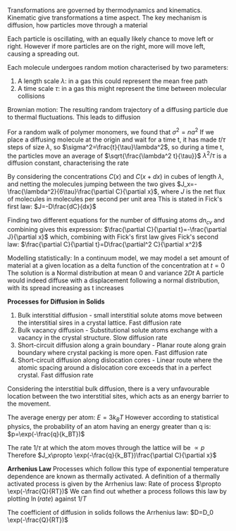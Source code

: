 Transformations are governed by thermodynamics and kinematics.
Kinematic give transformations a time aspect. The key mechanism is diffusion, how particles move through a material

Each particle is oscillating, with an equally likely chance to move left or right. However if more particles are on the right, more will move left, causing a spreading out.

Each molecule undergoes random motion characterised by two parameters:
1) A length scale $\lambda$: in a gas this could represent the mean free path
2) A time scale $\tau$: in a gas this might represent the time between molecular collisions

Brownian motion: The resulting random trajectory of a diffusing particle due to thermal fluctuations. This leads to diffusion

For a random walk of polymer monomers, we found that $\sigma^2=na^2$
If we place a diffusing molecule at the origin and wait for a time t, it has made $t/\tau$ steps of size $\lambda$, so $\sigma^2=\frac{t}{\tau}\lambda^2$, so during a time t, the particles move an average of $\sqrt{\frac{\lambda^2 t}{\tau}}$
$\lambda^2/\tau$ is a diffusion constant, characterising the rate

By considering the concentrations $C(x)$ and $C(x+dx)$ in cubes of length $\lambda$, and netting the molecules jumping between the two gives $J_x=-\frac{\lambda^2}{6\tau}\frac{\partial C}{\partial x}$, where $J$ is the net flux of molecules in molecules per second per unit area
This is stated in Fick's first law: $J=-D\frac{dC}{dx}$

Finding two different equations for the number of diffusing atoms $dn_{cv}$ and combining gives this expression: $\frac{\partial C}{\partial t}=-\frac{\partial J}{\partial x}$ which, combining with Fick's first law gives Fick's second law:
$\frac{\partial C}{\partial t}=D\frac{\partial^2 C}{\partial x^2}$

Modelling statistically:
In a continuum model, we may model a set amount of material at a given location as a delta function of the concentration at $t=0$
The solution is a Normal distribution at mean 0 and variance $2Dt$
A particle would indeed diffuse with a displacement following a normal distribution, with its spread increasing as t increases

**Processes for Diffusion in Solids**

1) Bulk interstitial diffusion - small interstitial solute atoms move between the interstitial sires in a crystal lattice. Fast diffusion rate
2) Bulk vacancy diffusion - Substitutional solute atoms exchange with a vacancy in the crystal structure. Slow diffusion rate
3) Short-circuit diffusion along a grain boundary - Planar route along grain boundary where crystal packing is more open. Fast diffusion rate
4) Short-circuit diffusion along dislocation cores - Linear route where the atomic spacing around a dislocation core exceeds that in a perfect crystal. Fast diffusion rate

Considering the interstitial bulk diffusion, there is a very unfavourable location between the two interstitial sites, which acts as an energy barrier to the movement.

The average energy per atom: $E=3k_BT$
However according to statistical physics, the probability of an atom having an energy greater than q is: $p=\exp(-\frac{q}{k_BT})$

The rate $1/\tau$ at which the atom moves through the lattice will be $\propto p$
Therefore $J_x\propto \exp(-\frac{q}{k_BT})\frac{\partial C}{\partial x}$

**Arrhenius Law**
Processes which follow this type of exponential temperature dependence are known as thermally activated. A definition of a thermally activated process is given by the Arrhenius law:
Rate of process $\propto \exp(-\frac{Q}{RT})$
We can find out whether a process follows this law by plotting $\ln(rate)$ against $1/T$

The coefficient of diffusion in solids follows the Arrhenius law:
$D=D_0 \exp(-\frac{Q}{RT})$
